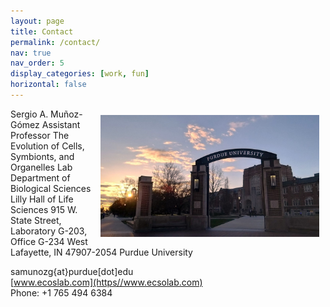 ```yaml
---
layout: page
title: Contact
permalink: /contact/
nav: true
nav_order: 5
display_categories: [work, fun]
horizontal: false
---
```

<img align="right" style="float: right; padding: 10px 10px 10px 10px;" src="/assets/img/purdue_university.jpg" width="350"> 
Sergio A. Muñoz-Gómez  
  Assistant Professor  
  The Evolution of Cells, Symbionts, and Organelles Lab  
  Department of Biological Sciences  
  Lilly Hall of Life Sciences  
  915 W. State Street, Laboratory G-203, Office G-234  
  West Lafayette, IN 47907-2054  
  Purdue University  
    
  samunozg{at}purdue[dot]edu  
  [www.ecoslab.com](https//www.ecsolab.com)  
  Phone: +1 765 494 6384  
  
<script type='text/javascript' id='clustrmaps' src='//cdn.clustrmaps.com/map_v2.js?cl=ffffff&w=300&t=tt&d=diYXZcAKtfCOkQ8pRgDLsczURTqWE0zgx9fu-qnOdLk&co=2d78ad&cmo=3acc3a&cmn=ff5353&ct=ffffff'></script>

